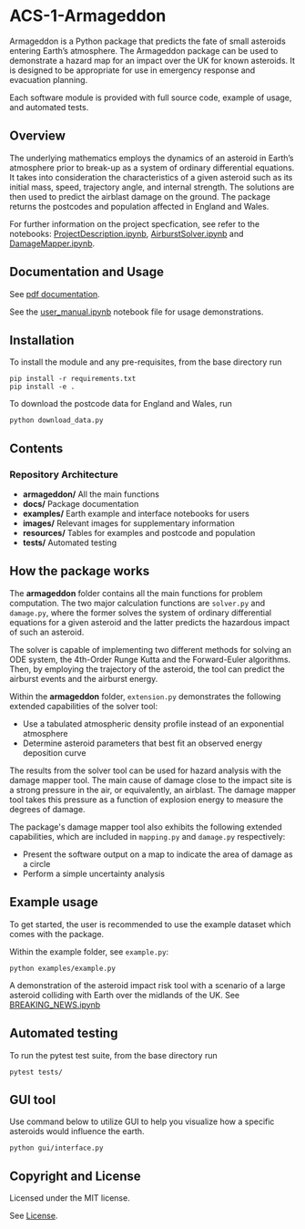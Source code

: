 # ACS-1-Armageddon

Armageddon is a Python package that predicts the fate of small asteroids entering Earth’s atmosphere. The Armageddon package can be used to demonstrate a hazard map for an impact over the UK for known asteroids. It is designed to be appropriate for use in emergency response and evacuation planning.

Each software module is provided with full source code, example of usage, and automated tests.

## Overview

The underlying mathematics employs the dynamics of an asteroid in Earth’s atmosphere prior to break-up as a system of ordinary differential equations. It takes into consideration the characteristics of a given asteroid such as its initial mass, speed, trajectory angle, and internal strength. The solutions are then used to predict the airblast damage on the ground. The package returns the postcodes and population affected in England and Wales.

For further information on the project specfication, see refer to the notebooks: [ProjectDescription.ipynb](https://github.com/ese-msc-2022/acs-armageddon-Dimorphos/blob/main/ProjectDescription.ipynb), [AirburstSolver.ipynb](https://github.com/ese-msc-2022/acs-armageddon-Dimorphos/blob/main/AirburstSolver.ipynb) and [DamageMapper.ipynb](https://github.com/ese-msc-2022/acs-armageddon-Dimorphos/blob/main/DamageMapper.ipynb).

## Documentation and Usage

See [pdf documentation](https://github.com/ese-msc-2022/acs-armageddon-Dimorphos/blob/main/docs/armageddon.pdf).

See the [user_manual.ipynb](https://github.com/ese-msc-2022/acs-armageddon-Dimorphos/blob/main/examples/user_manual.ipynb) notebook file for usage demonstrations.

## Installation

To install the module and any pre-requisites, from the base directory run
```
pip install -r requirements.txt
pip install -e .
```  

To download the postcode data for England and Wales, run
```
python download_data.py
```

## Contents

### Repository Architecture

* **armageddon/** All the main functions
* **docs/** Package documentation
* **examples/** Earth example and interface notebooks for users
* **images/** Relevant images for supplementary information
* **resources/** Tables for examples and postcode and population
* **tests/** Automated testing

## How the package works

The **armageddon** folder contains all the main functions for problem computation. The two major calculation functions are `solver.py` and `damage.py`, where the former solves the system of ordinary differential equations for a given asteroid and the latter predicts the hazardous impact of such an asteroid. 

The solver is capable of implementing two different methods for solving an ODE system, the 4th-Order Runge Kutta and the Forward-Euler algorithms. Then, by employing the trajectory of the asteroid, the tool can predict the airburst events and the airburst energy.

Within the **armageddon** folder, `extension.py` demonstrates the following extended capabilities of the solver tool:

* Use a tabulated atmospheric density profile instead of an exponential atmosphere
* Determine asteroid parameters that best fit an observed energy deposition curve

The results from the solver tool can be used for hazard analysis with the damage mapper tool. The main cause of damage close to the impact site is a strong pressure in the air, or equivalently, an airblast. The damage mapper tool takes this pressure as a function of explosion energy to measure the degrees of damage.

The package's damage mapper tool also exhibits the following extended capabilities, which are included in `mapping.py` and `damage.py` respectively:

* Present the software output on a map to indicate the area of damage as a circle
* Perform a simple uncertainty analysis 

## Example usage

To get started, the user is recommended to use the example dataset which comes with the package. 

Within the example folder, see `example.py`:
```
python examples/example.py
```

A demonstration of the asteroid impact risk tool with a scenario of a large asteroid colliding with Earth over the midlands of the UK.
See [BREAKING_NEWS.ipynb](https://github.com/ese-msc-2022/acs-armageddon-Dimorphos/blob/main/examples/BREAKING_NEWS.ipynb)

## Automated testing

To run the pytest test suite, from the base directory run
```
pytest tests/
```

## GUI tool

Use command below to utilize GUI to help you visualize how a specific asteroids would influence the earth.

```
python gui/interface.py
```

## Copyright and License

Licensed under the MIT license.

See [License](https://github.com/ese-msc-2022/acs-armageddon-Dimorphos/blob/main/LICENSE.md).

